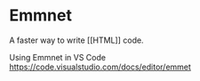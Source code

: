# Emmnet
A faster way to write [[HTML]] code.

Using Emmnet in VS Code
https://code.visualstudio.com/docs/editor/emmet
